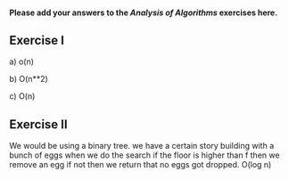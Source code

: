 #### Please add your answers to the ***Analysis of  Algorithms*** exercises here.

## Exercise I

a) o(n)


b) O(n**2)


c) O(n)

## Exercise II

We would be using a binary tree.
we have a certain story building with a bunch of eggs when we do the search
if the floor is higher than f then we remove an egg if not then we return that no eggs got dropped.
O(log n)
